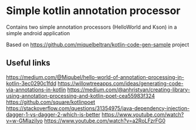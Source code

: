# Simple kotlin annotation processor

Contains two simple annotation processors (HelloWorld and Kson) in a simple android application

Based on https://github.com/miquelbeltran/kotlin-code-gen-sample project

## Useful links
https://medium.com/@Miqubel/hello-world-of-annotation-processing-in-kotlin-3ec0290c1fdd
https://willowtreeapps.com/ideas/generating-code-via-annotations-in-kotlin
https://medium.com/@anhristyan/creating-library-using-annotation-processing-and-kotlin-poet-cea55983f324
https://github.com/square/kotlinpoet
https://stackoverflow.com/questions/31354975/java-dependency-injection-dagger-1-vs-dagger-2-which-is-better
https://www.youtube.com/watch?v=w-GMlaziIyo
https://www.youtube.com/watch?v=a2RoLFzrFG0